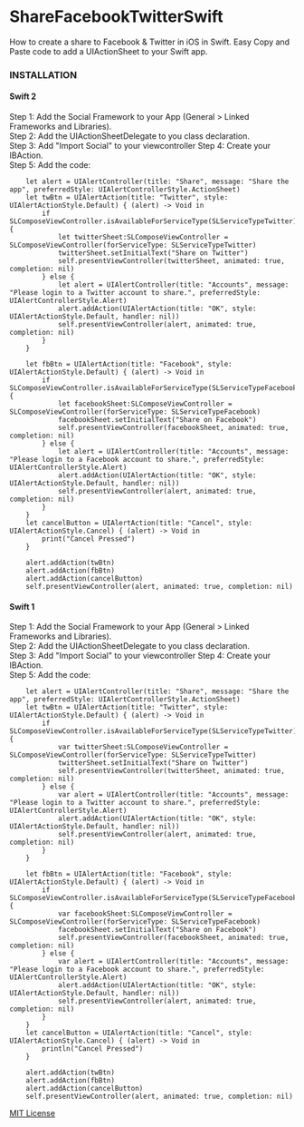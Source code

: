# ShareFacebookTwitterSwift
How to create a share to Facebook & Twitter in iOS in Swift.
Easy Copy and Paste code to add a UIActionSheet to your Swift app.

<h3>INSTALLATION</h3>
<h4>Swift 2</h4>
Step 1: Add the Social Framework to your App (General > Linked Frameworks and Libraries). <br>
Step 2: Add the UIActionSheetDelegate to you class declaration. <br>
Step 3: Add "Import Social" to your viewcontroller
Step 4: Create your IBAction. <br>
Step 5: Add the code: <br>

  
        let alert = UIAlertController(title: "Share", message: "Share the app", preferredStyle: UIAlertControllerStyle.ActionSheet)
        let twBtn = UIAlertAction(title: "Twitter", style: UIAlertActionStyle.Default) { (alert) -> Void in
            if SLComposeViewController.isAvailableForServiceType(SLServiceTypeTwitter){
                let twitterSheet:SLComposeViewController = SLComposeViewController(forServiceType: SLServiceTypeTwitter)
                twitterSheet.setInitialText("Share on Twitter")
                self.presentViewController(twitterSheet, animated: true, completion: nil)
            } else {
                let alert = UIAlertController(title: "Accounts", message: "Please login to a Twitter account to share.", preferredStyle: UIAlertControllerStyle.Alert)
                alert.addAction(UIAlertAction(title: "OK", style: UIAlertActionStyle.Default, handler: nil))
                self.presentViewController(alert, animated: true, completion: nil)
            }
        }
        
        let fbBtn = UIAlertAction(title: "Facebook", style: UIAlertActionStyle.Default) { (alert) -> Void in
            if SLComposeViewController.isAvailableForServiceType(SLServiceTypeFacebook){
                let facebookSheet:SLComposeViewController = SLComposeViewController(forServiceType: SLServiceTypeFacebook)
                facebookSheet.setInitialText("Share on Facebook")
                self.presentViewController(facebookSheet, animated: true, completion: nil)
            } else {
                let alert = UIAlertController(title: "Accounts", message: "Please login to a Facebook account to share.", preferredStyle: UIAlertControllerStyle.Alert)
                alert.addAction(UIAlertAction(title: "OK", style: UIAlertActionStyle.Default, handler: nil))
                self.presentViewController(alert, animated: true, completion: nil)
            }
        }
        let cancelButton = UIAlertAction(title: "Cancel", style: UIAlertActionStyle.Cancel) { (alert) -> Void in
            print("Cancel Pressed")
        }
        
        alert.addAction(twBtn)
        alert.addAction(fbBtn)
        alert.addAction(cancelButton)
        self.presentViewController(alert, animated: true, completion: nil)


<h4>Swift 1</h4>
Step 1: Add the Social Framework to your App (General > Linked Frameworks and Libraries). <br>
Step 2: Add the UIActionSheetDelegate to you class declaration. <br>
Step 3: Add "Import Social" to your viewcontroller
Step 4: Create your IBAction. <br>
Step 5: Add the code: <br>

         
        let alert = UIAlertController(title: "Share", message: "Share the app", preferredStyle: UIAlertControllerStyle.ActionSheet)
        let twBtn = UIAlertAction(title: "Twitter", style: UIAlertActionStyle.Default) { (alert) -> Void in
            if SLComposeViewController.isAvailableForServiceType(SLServiceTypeTwitter){
                var twitterSheet:SLComposeViewController = SLComposeViewController(forServiceType: SLServiceTypeTwitter)
                twitterSheet.setInitialText("Share on Twitter")
                self.presentViewController(twitterSheet, animated: true, completion: nil)
            } else {
                var alert = UIAlertController(title: "Accounts", message: "Please login to a Twitter account to share.", preferredStyle: UIAlertControllerStyle.Alert)
                alert.addAction(UIAlertAction(title: "OK", style: UIAlertActionStyle.Default, handler: nil))
                self.presentViewController(alert, animated: true, completion: nil)
            }
        }
    
        let fbBtn = UIAlertAction(title: "Facebook", style: UIAlertActionStyle.Default) { (alert) -> Void in
            if SLComposeViewController.isAvailableForServiceType(SLServiceTypeFacebook){
                var facebookSheet:SLComposeViewController = SLComposeViewController(forServiceType: SLServiceTypeFacebook)
                facebookSheet.setInitialText("Share on Facebook")
                self.presentViewController(facebookSheet, animated: true, completion: nil)
            } else {
                var alert = UIAlertController(title: "Accounts", message: "Please login to a Facebook account to share.", preferredStyle: UIAlertControllerStyle.Alert)
                alert.addAction(UIAlertAction(title: "OK", style: UIAlertActionStyle.Default, handler: nil))
                self.presentViewController(alert, animated: true, completion: nil)
            }
        }
        let cancelButton = UIAlertAction(title: "Cancel", style: UIAlertActionStyle.Cancel) { (alert) -> Void in
            println("Cancel Pressed")
        }
        
        alert.addAction(twBtn)
        alert.addAction(fbBtn)
        alert.addAction(cancelButton)
        self.presentViewController(alert, animated: true, completion: nil)



<a href="http://opensource.org/licenses/MIT">MIT License</a>
